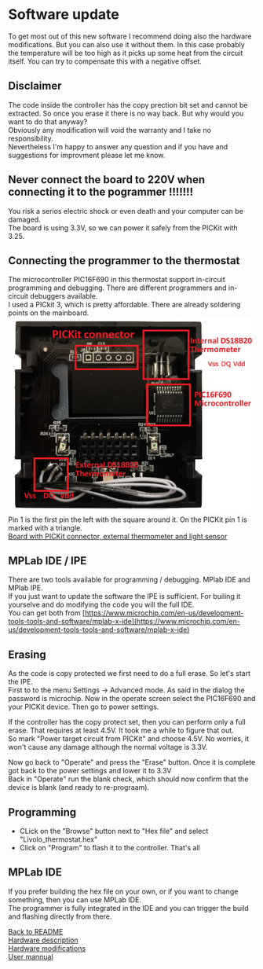 # Software update
To get most out of this new software I recommend doing also the hardware modifications. But you can also use it without them. In this case probably the temperature will be too high as it picks up some heat from the circuit itself. You can try to compensate this with a negative offset.

## Disclaimer
The code inside the controller has the copy prection bit set and cannot be extracted. So once you erase it there is no way back. But why would you want to do that anyway?  
Obviously any modification will void the warranty and I take no responsibility.  
Nevertheless I'm happy to answer any question and if you have and suggestions for improvment please let me know.

## Never connect the board to 220V when connecting it to the pogrammer !!!!!!!
You risk a serios electric shock or even death and your computer can be damaged.  
The board is using 3.3V, so we can power it safely from the PICKit with 3.25.  

## Connecting the programmer to the thermostat
The microcontroller PIC16F690 in this thermostat support in-circuit programming and debugging. There are different programmers and in-circuit debuggers available.  
I used a PICkit 3, which is pretty affordable.
There are already soldering points on the mainboard.
<img src="mod_thermometer.jpg"/>  
Pin 1 is the first pin the left with the square around it.
On the PICKit pin 1 is marked with a triangle.  
<a href="PICkit3 connector.jpg">Board with PICKit connector, external thermometer and light sensor</a>

## MPLab IDE / IPE
There are two tools available for programming / debugging. MPlab IDE and MPlab IPE.  
If you just want to update the software the IPE is sufficient. For builing it yourselve and do modifying the code you will the full IDE.  
You can get both from [https://www.microchip.com/en-us/development-tools-tools-and-software/mplab-x-ide](https://www.microchip.com/en-us/development-tools-tools-and-software/mplab-x-ide)

## Erasing
As the code is copy protected we first need to do a full erase. So let's start the IPE.  
First to to the menu Settings -> Advanced mode. As said in the dialog the password is microchip.
Now in the operate screen select the PIC16F690 and your PICKit device.
Then go to power settings.

If the controller has the copy protect set, then you can perform only a full erase. That requires at least 4.5V. It took me a while to figure that out.  
So mark "Power target circuit from PICKit" and choose 4.5V. No worries, it won't cause any damage although the normal voltage is 3.3V.  

Now go back to "Operate" and press the "Erase" button. Once it is complete got back to the power settings and lower it to 3.3V  
Back in "Operate" run the blank check, which should now confirm that the device is blank (and ready to re-prograam).  

## Programming
* CLick on the "Browse" button next to "Hex file" and select "Livolo_thermostat.hex"  
* Click on "Program" to flash it to the controller. That's all

## MPLab IDE
If you prefer building the hex file on your own, or if you want to change something, then you can use MPLab IDE.  
The programmer is fully integrated in the IDE and you can trigger the build and flashing directly from there.  

[Back to README](/README.md)  
[Hardware description](doc/hardware.md)  
[Hardware modifications](doc/hardware_mod.md)  
[User mannual](doc/user_manual.md)

